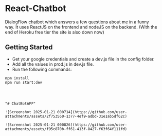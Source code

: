 # React-Chatbot
DialogFlow chatbot which answers a few questions about me in a funny way.
It uses ReactJS on the frontend and nodeJS on the backend.
(With the end of Heroku free tier the site is also down now)

## Getting Started
- Get your google credentials and create a dev.js file in the config folder.
- Add all the values in prod.js in dev.js file.
- Run the following commands:
```
npm install
npm run start:dev




"# ChatBotAPP"

![Screenshot 2025-01-21 000714](https://github.com/user-attachments/assets/2f753560-1377-4ef9-adbd-31e1ab5df62c)

![Screenshot 2025-01-21 000826](https://github.com/user-attachments/assets/f95c870b-ff61-413f-8427-f63f64f111fd)
